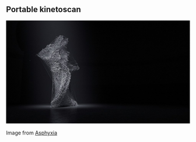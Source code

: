 ## Portable kinetoscan

![scan](https://raw.githubusercontent.com/dropmeaword/kinetoscan/master/docs/motion-capture-1-960x540.jpg)

Image from [Asphyxia](http://weburbanist.com/2015/04/13/mesmerizing-motion-capture-dance-as-point-cloud-data/)
